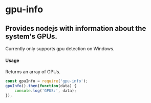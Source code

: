 # gpu-info
## Provides nodejs with information about the system's GPUs.
Currently only supports gpu detection on Windows.

#### Usage
Returns an array of GPUs.
```javascript
const gpuInfo = require('gpu-info');
gpuInfo().then(function(data) {
    console.log('GPUS:', data);
});
```
